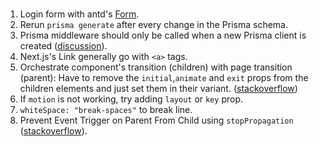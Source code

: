 #

1. Login form with antd's [Form](https://ant.design/components/form/).
2. Rerun `prisma generate` after every change in the Prisma schema.
3. Prisma middleware should only be called when a new Prisma client is created ([discussion](https://github.com/prisma/prisma/discussions/15848)).
4. Next.js's Link generally go with `<a>` tags.
5. Orchestrate component's transition (children) with page transition (parent): Have to remove the `initial`,`animate` and `exit` props from the children elements and just set them in their variant. ([stackoverflow](https://stackoverflow.com/questions/58980261/transition-when-doesnt-work-in-framer-motion))
6. If `motion` is not working, try adding `layout` or `key` prop.
7. `whiteSpace: "break-spaces"` to break line.
8. Prevent Event Trigger on Parent From Child using `stopPropagation` ([stackoverflow](https://stackoverflow.com/questions/37568550/react-prevent-event-trigger-on-parent-from-child)).
